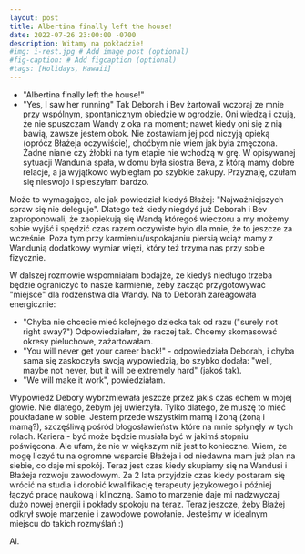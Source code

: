 ```yaml
---
layout: post
title: Albertina finally left the house!
date: 2022-07-26 23:00:00 -0700
description: Witamy na pokładzie!
#img: i-rest.jpg # Add image post (optional)
#fig-caption: # Add figcaption (optional)
#tags: [Holidays, Hawaii]
---
```



- "Albertina finally left the house!"
- "Yes, I saw her running" 
Tak Deborah i Bev żartowali wczoraj ze mnie przy wspólnym, spontanicznym obiedzie w ogrodzie. Oni wiedzą i czują, że nie spuszczam Wandy
z oka na moment; nawet kiedy oni się z nią bawią, zawsze jestem obok. Nie zostawiam jej pod niczyją opieką (opróćz Błażeja oczywiście), choćbym nie wiem jak była zmęczona. Żadne nianie czy żłobki na tym etapie nie wchodzą w grę. W opisywanej sytuacji
Wandunia spała, w domu była siostra Beva, z którą mamy dobre relacje, a ja wyjątkowo wybiegłam po szybkie zakupy. Przyznaję, czułam się nieswojo i spieszyłam bardzo.

Może to wymagające, ale jak powiedział kiedyś Błażej: "Najważniejszych spraw się nie deleguje".
Dlatego też kiedy niegdyś już Deborah i Bev zaproponowali, że zaopiekują się Wandą któregoś wieczoru a my możemy sobie
wyjść i spędzić czas razem oczywiste było dla mnie, że to jeszcze za wcześnie. Poza tym przy karmieniu/uspokajaniu piersią wciąż mamy z Wandunią
dodatkowy wymiar więzi, który też trzyma nas przy sobie fizycznie.

W dalszej rozmowie wspomniałam bodajże, że kiedyś niedługo trzeba będzie ograniczyć to nasze karmienie, żeby zacząć przygotowywać "miejsce"
dla rodzeństwa dla Wandy. Na to Deborah zareagowała energicznie:
- "Chyba nie chcecie mieć kolejnego dziecka tak od razu ("surely not right away?")
Odpowiedziałam, że raczej tak. Chcemy skomasować okresy pieluchowe, zażartowałam.
- "You will never get your career back!" - odpowiedziała Deborah, i chyba sama się zaskoczyła swoją wypowiedzią, bo szybko dodała: "well, maybe not never, but it will be extremely hard" (jakoś tak).
- "We will make it work", powiedziałam. 

Wypowiedź Debory wybrzmiewała jeszcze przez jakiś czas echem w mojej głowie. Nie dlatego, żebym jej uwierzyła. Tylko dlatego, że muszę to mieć poukładane w sobie. Jestem przede wszystkim mamą i żoną (żoną i mamą?), szczęśliwą pośród błogosławieństw które na mnie spłynęły w tych rolach. Kariera - być może będzie musiała być w jakimś stopniu poświęcona. Ale ufam, że nie w większym niż jest to konieczne. Wiem, że mogę liczyć tu na ogromne wsparcie Błażeja i od niedawna mam już plan na siebie, co daje mi spokój. Teraz jest czas kiedy skupiamy się na Wandusi i Błażeja rozwoju zawodowym. Za 2 lata przyjdzie czas kiedy postaram się wrócić na studia i dorobić kwalifikację terapeuty językowego i później łączyć pracę naukową i klinczną. Samo to marzenie daje mi nadzwyczaj dużo nowej energii i pokłady spokoju na teraz. Teraz jeszcze, żeby Błażej odkrył swoje marzenie i zawodowe powołanie. Jesteśmy w idealnym miejscu do takich rozmyślań :)

Al.
